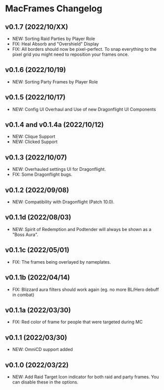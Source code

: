 # MacFrames Changelog

## v0.1.7 (2022/10/XX)
* NEW: Sorting Raid Parties by Player Role
* FIX: Heal Absorb and "Overshield" Display 
* FIX: All borders should now be pixel-perfect. To snap everything to the pixel grid you might need to reposition your frames once.

## v0.1.6 (2022/10/19)
* NEW: Sorting Party Frames by Player Role

## v0.1.5 (2022/10/17)
* NEW: Config UI Overhaul and Use of new Dragonflight UI Components

## v0.1.4 and v0.1.4a (2022/10/12)
* NEW: Clique Support
* NEW: Clicked Support

## v0.1.3 (2022/10/07)
* NEW: Overhauled settings UI for Dragonflight.
* FIX: Some Dragonflight bugs.

## v0.1.2 (2022/09/08)
* NEW: Compatibility with Dragonflight (Patch 10.0).

## v0.1.1d (2022/08/03)
* NEW: Spirit of Redemption and Podtender will always be shown as a "Boss Aura".

## v0.1.1c (2022/05/01)
* FIX: The frames being overlayed by nameplates.

## v0.1.1b (2022/04/14)
* FIX: Blizzard aura filters should work again (eg. no more BL/Hero debuff in combat)

## v0.1.1a (2022/03/30)
* FIX: Red color of frame for people that were targeted during MC

## v0.1.1 (2022/03/30)
* NEW: OmniCD support added

## v0.1.0 (2022/03/22)
* NEW: Add Raid Target Icon indicator for both raid and party frames. You can disable these in the options.
